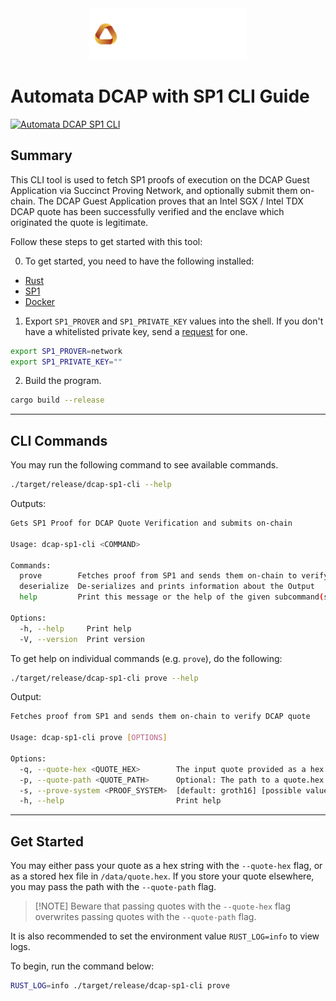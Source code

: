 <div align="center">
  <picture>
    <source media="(prefers-color-scheme: dark)" srcset="https://raw.githubusercontent.com/automata-network/automata-brand-kit/main/PNG/ATA_White%20Text%20with%20Color%20Logo.png">
    <source media="(prefers-color-scheme: light)" srcset="https://raw.githubusercontent.com/automata-network/automata-brand-kit/main/PNG/ATA_Black%20Text%20with%20Color%20Logo.png">
    <img src="https://raw.githubusercontent.com/automata-network/automata-brand-kit/main/PNG/ATA_White%20Text%20with%20Color%20Logo.png" width="50%">
  </picture>
</div>

# Automata DCAP with SP1 CLI Guide
[![Automata DCAP SP1 CLI](https://img.shields.io/badge/Power%20By-Automata-orange.svg)](https://github.com/automata-network)

## Summary

This CLI tool is used to fetch SP1 proofs of execution on the DCAP Guest Application via Succinct Proving Network, and optionally submit them on-chain. The DCAP Guest Application proves that an Intel SGX / Intel TDX DCAP quote has been successfully verified and the enclave which originated the quote is legitimate.

Follow these steps to get started with this tool:

0. To get started, you need to have the following installed:

* [Rust](https://doc.rust-lang.org/cargo/getting-started/installation.html)
* [SP1](https://docs.succinct.xyz/getting-started/install.html)
* [Docker](https://docs.docker.com/get-started/get-docker/)

1. Export `SP1_PROVER` and `SP1_PRIVATE_KEY` values into the shell. If you don't have a whitelisted private key, send a [request](https://docs.google.com/forms/d/e/1FAIpQLSd-X9uH7G0bvXH_kjptnQtNil8L4dumrVPpFE4t8Ci1XT1GaQ/viewform) for one.

```bash
export SP1_PROVER=network
export SP1_PRIVATE_KEY=""
```

2. Build the program.

```bash
cargo build --release
```

---

## CLI Commands

You may run the following command to see available commands.

```bash
./target/release/dcap-sp1-cli --help
```

Outputs:

```bash
Gets SP1 Proof for DCAP Quote Verification and submits on-chain

Usage: dcap-sp1-cli <COMMAND>

Commands:
  prove        Fetches proof from SP1 and sends them on-chain to verify DCAP quote
  deserialize  De-serializes and prints information about the Output
  help         Print this message or the help of the given subcommand(s)

Options:
  -h, --help     Print help
  -V, --version  Print version

```

To get help on individual commands (e.g. `prove`), do the following:

```bash
./target/release/dcap-sp1-cli prove --help
```

Output:

```bash
Fetches proof from SP1 and sends them on-chain to verify DCAP quote

Usage: dcap-sp1-cli prove [OPTIONS]

Options:
  -q, --quote-hex <QUOTE_HEX>        The input quote provided as a hex string, this overwrites the --quote-path argument
  -p, --quote-path <QUOTE_PATH>      Optional: The path to a quote.hex file. Default: /data/quote.hex or overwritten by the --quote-hex argument if provided
  -s, --prove-system <PROOF_SYSTEM>  [default: groth16] [possible values: groth16, plonk]
  -h, --help                         Print help
```

---

## Get Started

You may either pass your quote as a hex string with the `--quote-hex` flag, or as a stored hex file in `/data/quote.hex`. If you store your quote elsewhere, you may pass the path with the `--quote-path` flag.

>
> [!NOTE]
> Beware that passing quotes with the `--quote-hex` flag overwrites passing quotes with the `--quote-path` flag.
>

It is also recommended to set the environment value `RUST_LOG=info` to view logs.

To begin, run the command below:

```bash
RUST_LOG=info ./target/release/dcap-sp1-cli prove
```